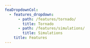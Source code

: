 ```yaml
---
feaDropdownCol:
  - features_dropdown:
      - path: /features/tornado/
        title: Tornado
      - path: /features/simulations/
        title: Simulations
    title: Features
---
```


